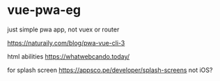 # vue-pwa-eg

just simple pwa app, not vuex or router

https://naturaily.com/blog/pwa-vue-cli-3

html abilities
https://whatwebcando.today/

for splash screen
https://appsco.pe/developer/splash-screens
not iOS?




